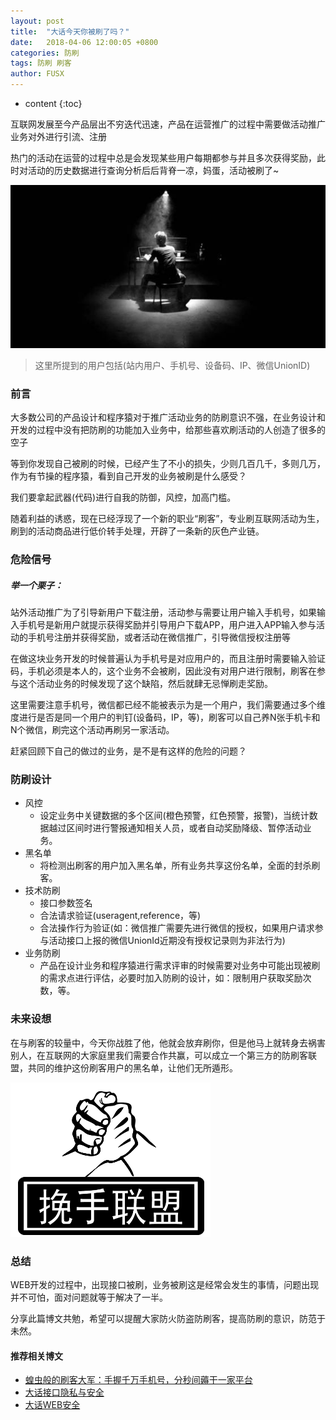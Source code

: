 ```yaml
---
layout: post
title:  "大话今天你被刷了吗？"
date:   2018-04-06 12:00:05 +0800
categories: 防刷
tags: 防刷 刷客
author: FUSX
---
```


* content
{:toc} 

互联网发展至今产品层出不穷迭代迅速，产品在运营推广的过程中需要做活动推广业务对外进行引流、注册

热门的活动在运营的过程中总是会发现某些用户每期都参与并且多次获得奖励，此时对活动的历史数据进行查询分析后后背脊一凉，妈蛋，活动被刷了~

![image](/images/sk.png)   







> 这里所提到的用户包括(站内用户、手机号、设备码、IP、微信UnionID)

### 前言

大多数公司的产品设计和程序猿对于推广活动业务的防刷意识不强，在业务设计和开发的过程中没有把防刷的功能加入业务中，给那些喜欢刷活动的人创造了很多的空子

等到你发现自己被刷的时候，已经产生了不小的损失，少则几百几千，多则几万，作为有节操的程序猿，看到自己开发的业务被刷是什么感受？

我们要拿起武器(代码)进行自我的防御，风控，加高门槛。

随着利益的诱惑，现在已经浮现了一个新的职业“刷客”，专业刷互联网活动为生，刷到的活动商品进行低价转手处理，开辟了一条新的灰色产业链。

### 危险信号

##### 举一个栗子：

站外活动推广为了引导新用户下载注册，活动参与需要让用户输入手机号，如果输入手机号是新用户就提示获得奖励并引导用户下载APP，用户进入APP输入参与活动的手机号注册并获得奖励，或者活动在微信推广，引导微信授权注册等

在做这块业务开发的时候普遍认为手机号是对应用户的，而且注册时需要输入验证码，手机必须是本人的，这个业务不会被刷，因此没有对用户进行限制，刷客在参与这个活动业务的时候发现了这个缺陷，然后就肆无忌惮刷走奖励。

这里需要注意手机号，微信都已经不能被表示为是一个用户，我们需要通过多个维度进行是否是同一个用户的判钉(设备码，IP，等)，刷客可以自己养N张手机卡和N个微信，刷完这个活动再刷另一家活动。

赶紧回顾下自己的做过的业务，是不是有这样的危险的问题？

### 防刷设计

* 风控
    * 设定业务中关键数据的多个区间(橙色预警，红色预警，报警)，当统计数据越过区间时进行警报通知相关人员，或者自动奖励降级、暂停活动业务。
* 黑名单
    * 将检测出刷客的用户加入黑名单，所有业务共享这份名单，全面的封杀刷客。
* 技术防刷
    * 接口参数签名
    * 合法请求验证(useragent,reference，等)
    * 合法操作行为验证(如：微信推广需要先进行微信的授权，如果用户请求参与活动接口上报的微信UnionId近期没有授权记录则为非法行为)
* 业务防刷
    * 产品在设计业务和程序猿进行需求评审的时候需要对业务中可能出现被刷的需求点进行评估，必要时加入防刷的设计，如：限制用户获取奖励次数，等。
 

### 未来设想

在与刷客的较量中，今天你战胜了他，他就会放弃刷你，但是他马上就转身去祸害别人，在互联网的大家庭里我们需要合作共赢，可以成立一个第三方的防刷客联盟，共同的维护这份刷客用户的黑名单，让他们无所遁形。

![image](/images/lm.png)   

### 总结

WEB开发的过程中，出现接口被刷，业务被刷这是经常会发生的事情，问题出现并不可怕，面对问题就等于解决了一半。

分享此篇博文共勉，希望可以提醒大家防火防盗防刷客，提高防刷的意识，防范于未然。

#### 推荐相关博文

* [蝗虫般的刷客大军：手握千万手机号，分秒间薅干一家平台](https://m.huxiu.com/article/172103.html?from=groupmessage&isappinstalled=1)
* [大话接口隐私与安全](http://blog.thankbabe.com/2016/06/05/donot-touch-my-url/?zn)
* [大话WEB安全](https://blog.thankbabe.com/2016/04/03/Safe/)
